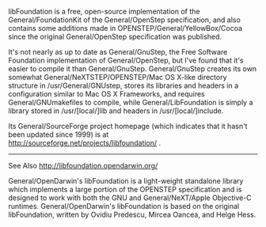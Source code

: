 libFoundation is a free, open-source implementation of the General/FoundationKit of the General/OpenStep specification, and also contains some additions made in OPENSTEP/General/YellowBox/Cocoa since the original General/OpenStep specification was published.

It's not nearly as up to date as General/GnuStep, the Free Software Foundation implementation of General/OpenStep, but I've found that it's easier to compile it than General/GnuStep. General/GnuStep creates its own somewhat General/NeXTSTEP/OPENSTEP/Mac OS X-like directory structure in /usr/General/GNUstep, stores its libraries and headers in a configuration similar to Mac OS X Frameworks, and requires General/GNUmakefiles to compile, while General/LibFoundation is simply a library stored in /usr/[local/]lib and headers in /usr/[local/]include.

Its General/SourceForge project homepage (which indicates that it hasn't been updated since 1999) is at http://sourceforge.net/projects/libfoundation/ .

----

See Also http://libfoundation.opendarwin.org/ 

General/OpenDarwin's libFoundation is a light-weight standalone library which implements a large portion of the OPENSTEP specification and is designed to work with both the GNU and General/NeXT/Apple Objective-C runtimes.
General/OpenDarwin's libFoundation is based on the original libFoundation, written by Ovidiu Predescu, Mircea Oancea, and Helge Hess.